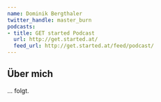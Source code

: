 ```yaml
---
name: Dominik Bergthaler
twitter_handle: master_burn
podcasts:
- title: GET started Podcast
  url: http://get.started.at/
  feed_url: http://get.started.at/feed/podcast/
---
```


## Über mich

... folgt.